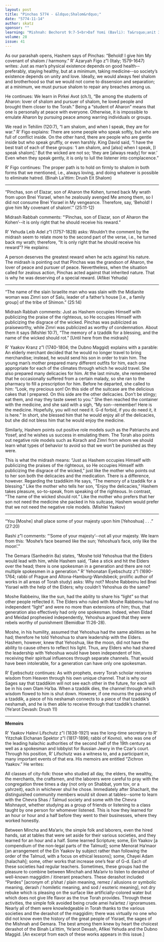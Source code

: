 ```yaml
---
layout: post
title: "Pinchas 5774 - &ldquo;Shalom&rdquo;"
date: "5774-11-14"
author: skatz
sponsor: ""
learning: "Mishnah: Bechorot 9:7-5<br>Daf Yomi (Bavli): Ta&rsquo;anit 31<br>Begin Masechet Megilah on Sunday<br>Halachah: Mishnah Berurah 415:1-3"
volume: 28
issue: 41
---
```


As our parashah opens, Hashem says of Pinchas: &ldquo;Behold! I give him My covenant of shalom / harmony.&rdquo;  R&rsquo; Azaryah Figo z&rdquo;l (Italy; 1579-1647) writes: Just as man&rsquo;s physical existence depends on good health--preferably, staying healthy, but at a minimum, taking medicine--so society&rsquo;s existence depends on unity and love.  Ideally, we would always feel shalom and brotherhood so that we would not come to dissension and separation; at a minimum, we must pursue shalom to repair any breaches among us.

He continues: We learn in Pirkei Avot (ch.1), &ldquo;Be among the students of Aharon: lover of shalom and pursuer of shalom, he loved people and brought them closer to the Torah.&rdquo;  Being a &ldquo;student of Aharon&rdquo; means that one is personally at peace with everyone.  Otherwise, it is impossible to emulate Aharon by pursuing peace among warring individuals or groups.

We read in Tehilim (120:7), &ldquo;I am shalom, and when I speak, they are for war.&rdquo;  R&rsquo; Figo explains: There are some people who speak softly, but who are full of conflict inside.  On the other hand, there are people who are gentle inside but who speak gruffly, or even harshly.  King David said, &ldquo;I have the best trait of each of these groups: &lsquo;I am shalom, and \[also\] when I speak, \[I speak shalom\].&rsquo;  But the wicked are not so; &lsquo;they are \[always ready\] for war.&rsquo;  Even when they speak gently, it is only to lull the listener into complacence.&rdquo;

R&rsquo; Figo continues: The proper path is to hold on firmly to shalom in both forms that we mentioned, i.e., always loving, and doing whatever is possible to eliminate hatred.  (Binah La&rsquo;ittim: Drush Eit Shalom)

********

&ldquo;Pinchas, son of Elazar, son of Aharon the Kohen, turned back My wrath from upon Bnei Yisrael, when he zealously avenged Me among them, so I did not consume Bnei Yisrael in My vengeance.  Therefore, say, &lsquo;Behold! I give him My covenant of shalom&rsquo;.&rdquo;  (25:11-12)

Midrash Rabbah comments: &ldquo;&lsquo;Pinchas, son of Elazar, son of Aharon the Kohen&rsquo;--it is only right that he should receive his reward.&rdquo;

R&rsquo; Yehuda Leib Adel z&rdquo;l (1757-1828) asks: Wouldn&rsquo;t the comment by the midrash seem to relate more to the second part of the verse, i.e., he turned back my wrath; therefore, &ldquo;It is only right that he should receive his reward&rdquo;?  He explains:

A person deserves the greatest reward when he acts against his nature.  The midrash is pointing out that Pinchas was the grandson of Aharon, the lover of peace and pursuer of peace.  Nevertheless, when the situation called for zealous action, Pinchas acted against that inherited nature.  That is why he was deserving of a special reward.  (Afikei Yehuda)

********

&ldquo;The name of the slain Israelite man who was slain with the Midianite woman was Zimri son of Salu, leader of a father&rsquo;s house \[i.e., a family group\] of the tribe of Shimon.&rdquo;  (25:14)

Midrash Rabbah comments: Just as Hashem occupies Himself with publicizing the praise of the righteous, so He occupies Himself with publicizing the disgrace of the wicked.  Pinchas was publicized as praiseworthy, while Zimri was publicized as worthy of condemnation.  About them it says (Mishlei 10:7), &ldquo;The memory of a tzaddik for a blessing, and the name of the wicked should rot.&rdquo; \[Until here from the midrash\]

R&rsquo; Yaakov Kranz z&rdquo;l (1740-1804; the Dubno Maggid) explains with a parable: An elderly merchant decided that he would no longer travel to bring merchandise; instead, he would send his son in order to  train him.  The young man&rsquo;s mother prepared many different outfits for him, each one appropriate for each of the climates through which he would travel.  She also prepared many delicacies for him.  At the last minute, she remembered that he occasionally suffered from a certain malady, so she ran to the pharmacy to fill a prescription for him.  Before he departed, she called to him: &ldquo;Look, my precious son!  On this side of the suitcase are the delicious cakes that I prepared.  On this side are the other delicacies.  Don&rsquo;t be stingy; eat them, and may they taste sweet to you.&rdquo;  She then reached the container with the medicine, and she said with a sigh, &ldquo;My son--remember!  Here is the medicine.  Hopefully, you will not need it.  G-d forbid, if you do need it, it is here.&rdquo;  In short, she blessed him that he would enjoy all of the delicacies, but she did not bless him that he would enjoy the medicine.

Similarly, Hashem points out positive role models such as the Patriarchs and Yosef, and he wishes us success in emulating them.  The Torah also points out negative role models such as Korach and Zimri from whom we should learn what types of behavior to avoid so that we won&rsquo;t be punished as they were.

This is what the midrash means: &ldquo;Just as Hashem occupies Himself with publicizing the praises of the righteous, so He occupies Himself with publicizing the disgrace of the wicked,&rdquo; just like the mother who points out to her son both the delicacies and the medication.  There is a difference, however.  Regarding the tzaddikim He says, &ldquo;The memory of a tzaddik for a blessing.&rdquo;  Like the mother who tells her son, &ldquo;Enjoy the delicacies,&rdquo; Hashem takes pleasure, so-to-speak, from speaking of the righteous.  In contrast, &ldquo;The name of the wicked should rot.&rdquo;  Like the mother who prefers that her son not need the medicine she packed in his suitcase, Hashem would prefer that we not need the negative role models.  (Mishlei Yaakov)

********

&ldquo;You \[Moshe\] shall place some of your majesty upon him \[Yehoshua\] . . .&rdquo;  (27:20)  

Rashi z&rdquo;l comments: &ldquo;&lsquo;Some of your majesty&rsquo;--not all your majesty.  We learn from this: &lsquo;Moshe&rsquo;s face beamed like the sun; Yehoshua&rsquo;s face, only like the moon&rsquo;.&rdquo;

The Gemara (Sanhedrin 8a) states, &ldquo;Moshe told Yehoshua that the Elders would lead with him, while Hashem said, &lsquo;Take a stick and hit the Elders over the head; there is one spokesman in a generation and there are not multiple spokesmen in a generation.&rdquo;  R&rsquo; Yehonatan Eyebschutz z&rdquo;l (1690-1764; rabbi of Prague and Altona-Hamburg-Wandsbeck; prolific author of works in all areas of Torah study) asks: Why not?  Moshe Rabbeinu led Bnei Yisrael with the help of the Elders; why couldn&rsquo;t Yehoshua do the same?

Moshe Rabbeinu, like the sun, had the ability to share his &ldquo;light&rdquo; so that other people reflected it.  The Elders who ruled with Moshe Rabbeinu had no independent &ldquo;light&rdquo; and were no more than extensions of him; thus, that generation also effectively had only one spokesman.  Indeed, when Eldad and Meidad prophesied independently, Yehoshua argued that they were rebels worthy of punishment (Bemidbar 11:26-28).

Moshe, in his humility, assumed that Yehoshua had the same abilities as he had; therefore he told Yehoshua to share leadership with the Elders.  Hashem, however, knew that Yehoshua, like the moon, did not have the ability to cause others to reflect his light.  Thus, any Elders who had shared the leadership with Yehoshua would have been independent of him, receiving their spiritual influences through separate channels.  That would have been intolerable, for a generation can have only one spokesman.

R&rsquo; Eyebschutz continues: As with prophets, every Torah scholar receives wisdom from Heaven through his own unique channel.  That is why our Sages say that tzaddikim will not see each other in the future, for each will be in his own Olam Ha&rsquo;ba.  When a tzaddik dies, the channel through which wisdom flowed to him is shut down.  However, if one mourns the passing of a tzaddik, a piece of his neshamah connects to a piece of that tzaddik&rsquo;s neshamah, and he is then able to receive through that tzaddik&rsquo;s channel.  (Ye&rsquo;arot Devash: Drush 11)

********

**Memoirs**

R&rsquo; Yaakov Halevi Lifschutz z"l (1838-1921) was the long-time secretary to R&rsquo; Yitzchak Elchanan Spektor z&rdquo;l (1817-1896; rabbi of Kovno), who was one of the leading halachic authorities of the second half of the 19th century as well as a spokesman and lobbyist for Russian Jewry in the Czar&rsquo;s court.  Through his position, R&rsquo; Lifschutz was a witness to, and a participant in, many important events of that era.  His memoirs are entitled &ldquo;Zichron Yaakov.&rdquo;  He writes:

All classes of city-folk: those who studied all day, the elders, the wealthy, the merchants, the craftsmen, and the laborers were careful to pray with the congregation three times a day (not only on Shabbat, yom tov, or a yahrzeit), each in whichever shul he chose.  Immediately after Shacharit, the distinguished community members would sit down at tables--some to learn with the Chevra Shas / Talmud society and some with the Chevra Mishnayot, whether studying as a group of friends or listening to a class taught by one person for whomever listened.  This is how they learned for an hour or hour and a half before they went to their businesses, where they worked honestly.

Between Mincha and Ma&rsquo;ariv, the simple folk and laborers, even the hired hands, sat at tables that were set aside for their various societies, and they learned for an hour and a half.  Some learned Scripture; some, Ein Yaakov \[a compendium of the non-legal parts of the Talmud\]; some Menorat Ha&rsquo;maor \[an arrangement of the Ein Yaakov by subject rather than following the order of the Talmud, with a focus on ethical lessons\]; some, Chayei Adam \[halachah\]; some, other works that increase one&rsquo;s fear of G-d.  Each of these societies had regular teachers.  Sometimes, these groups had the pleasure to combine between Minchah and Ma&rsquo;ariv to listen to derashot of well-known maggidim / itinerant preachers.  These derashot included &ldquo;Pardes&rdquo; \[acronym of: p&rsquo;shat / plain meaning, remez / allusions or symbolic meaning, derash / homiletic meaning, and sod / esoteric meaning\], not dry rebuke which is pleasing on the surface like artificially-colored water but which does not give life flavor as the true Torah provides.  Through these activities, the simple folk avoided being crude amei ha&rsquo;artez / ignoramuses.  Nearly all of them were knowledgeable in Torah thanks to the various societies and the derashot of the maggidim; there was virtually no one who did not know even the history of the great people of Yisrael, the sages of the Mishnah and Gemara.  The best among them knew by heart the choicest derashot of the Binah La&rsquo;ittim, Ye&rsquo;arot Devash, Afikei Yehuda and the Dubno Maggid. \[An excerpt from each of these works appears in this issue.\]

